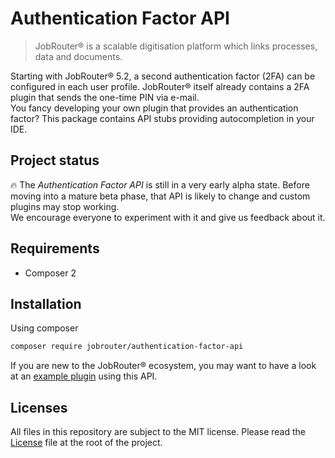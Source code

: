 # Authentication Factor API

> JobRouter® is a scalable digitisation platform which links processes, data and documents.


Starting with JobRouter® 5.2, a second authentication factor (2FA) can be configured in each user profile. JobRouter® 
itself already contains a 2FA plugin that sends the one-time PIN via e-mail.\
You fancy developing your own plugin that provides an authentication factor? This package contains API stubs providing
autocompletion in your IDE.


## Project status

:fire: The _Authentication Factor API_ is still in a very early alpha state. Before moving into a mature beta phase, 
that API is likely to change and custom plugins may stop working.\
We encourage everyone to experiment with it and give us feedback about it.

## Requirements

* Composer 2

## Installation

Using composer
```bash
composer require jobrouter/authentication-factor-api
```

If you are new to the JobRouter® ecosystem, you may want to have a look at an [example plugin](https://github.com/jobrouter/2fa-example-plugin) using this API.


## Licenses

All files in this repository are subject to the MIT license. Please read the [License](LICENSE) file at the root of the project.
